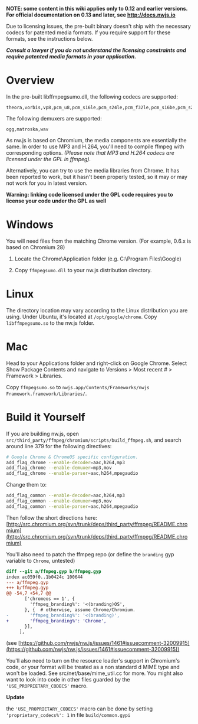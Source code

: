 **NOTE: some content in this wiki applies only to 0.12 and earlier versions. For official documentation on 0.13 and later, see http://docs.nwjs.io**

Due to licensing issues, the pre-built binary doesn't ship with the necessary codecs for patented media formats. If you require support for these formats, see the instructions below.

_**Consult a lawyer if you do not understand the licensing constraints and require patented media formats in your application.**_

# Overview

In the pre-built libffmpegsumo.dll, the following codecs are supported:
```
theora,vorbis,vp8,pcm_u8,pcm_s16le,pcm_s24le,pcm_f32le,pcm_s16be,pcm_s24be
```
The following demuxers are supported:
```
ogg,matroska,wav
```

As nw.js is based on Chromium, the media components are essentially the same. In order to use MP3 and H.264, you'll need to compile ffmpeg with corresponding options. _(Please note that MP3 and H.264 codecs are licensed under the GPL in ffmpeg)._

Alternatively, you can try to use the media libraries from Chrome. It has been reported to work, but it hasn't been properly tested, so it may or may not work for you in latest version.

**Warning: linking code licensed under the GPL code requires you to license your code under the GPL as well**

# Windows

You will need files from the matching Chrome version. (For example, 0.6.x is based on Chromium 28)

1. Locate the Chrome\Application folder (e.g. C:\Program Files\Google)

2. Copy `ffmpegsumo.dll` to your nw.js distribution directory.

# Linux

The directory location may vary according to the Linux distribution you are using. Under Ubuntu, it's located at `/opt/google/chrome`. Copy `libffmpegsumo.so` to the nw.js folder.

# Mac

Head to your Applications folder and right-click on Google Chrome. Select Show Package Contents and navigate to Versions > Most recent # > Framework > Libraries.

Copy `ffmpegsumo.so` to `nwjs.app/Contents/Frameworks/nwjs Framework.framework/Libraries/`.

# Build it Yourself
If you are building nw.js, open `src/third_party/ffmpeg/chromium/scripts/build_ffmpeg.sh`, and search around line 379 for the following directives:
```sh
# Google Chrome & ChromeOS specific configuration.
add_flag_chrome --enable-decoder=aac,h264,mp3
add_flag_chrome --enable-demuxer=mp3,mov
add_flag_chrome --enable-parser=aac,h264,mpegaudio
```
Change them to:

```sh
add_flag_common --enable-decoder=aac,h264,mp3
add_flag_common --enable-demuxer=mp3,mov
add_flag_common --enable-parser=aac,h264,mpegaudio
```

Then follow the short directions here:
[http://src.chromium.org/svn/trunk/deps/third_party/ffmpeg/README.chromium](http://src.chromium.org/svn/trunk/deps/third_party/ffmpeg/README.chromium)

You'll also need to patch the ffmpeg repo (or define the `branding` gyp variable to `Chrome`, untested)

```patch
diff --git a/ffmpeg.gyp b/ffmpeg.gyp
index ac059f0..1b0424c 100644
--- a/ffmpeg.gyp
+++ b/ffmpeg.gyp
@@ -54,7 +54,7 @@
       ['chromeos == 1', {
         'ffmpeg_branding%': '<(branding)OS',
       }, {  # otherwise, assume Chrome/Chromium.
-        'ffmpeg_branding%': '<(branding)',
+        'ffmpeg_branding%': 'Chrome',
       }],
     ],
```
(see [https://github.com/nwjs/nw.js/issues/1461#issuecomment-32009915](https://github.com/nwjs/nw.js/issues/1461#issuecomment-32009915))

You'll also need to turn on the resource loader's support in Chromium's code, or your format will be treated as a non standard d MIME type and won't be loaded. See src/net/base/mime_util.cc for more. You might also want to look into code in other files guarded by the `'USE_PROPRIETARY_CODECS'` macro. 

**Update**

the `'USE_PROPRIETARY_CODECS'` macro can be done by setting `'proprietary_codecs%': 1` in file `build/common.gypi`
